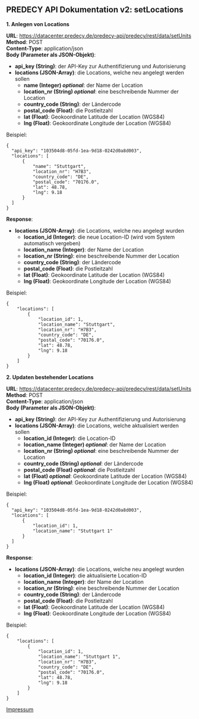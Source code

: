 ## PREDECY API Dokumentation v2: setLocations

__1. Anlegen von Locations__

__URL__: https://datacenter.predecy.de/predecy-api/predecy/rest/data/setUnits 
__Method__: POST  
__Content-Type__: application/json  
__Body (Parameter als JSON-Objekt)__:
  * __api_key (String)__: der API-Key zur Authentifizierung und Autorisierung
  * __locations (JSON-Array)__: die Locations, welche neu angelegt werden sollen
    * **name (Integer) _optional_**: der Name der Location
    * **location_nr (String) _optional_**: eine beschreibende Nummer der Location
    * __country_code (String)__: der Ländercode
    * __postal_code (Float)__: die Postleitzahl
    * __lat (Float)__: Geokoordinate Latitude der Location (WGS84)
    * __lng (Float)__: Geokoordinate Longitude der Location (WGS84)

  Beispiel:  
  ```
  {
    "api_key": "103504d8-05fd-1ea-9d18-0242d0a8d003",  
    "locations": [
        {
            "name": "Stuttgart",
            "location_nr": "H7B3",
            "country_code": "DE",
            "postal_code": "70176.0",
            "lat": 48.78,
            "lng": 9.18
        }
    ]
  }
  ```
  
__Response__:
  * __locations (JSON-Array)__: die Locations, welche neu angelegt wurden
      * __location_id (Integer)__: die neue Location-ID (wird vom System automatisch vergeben)
      * __location_name (Integer)__: der Name der Location
      * __location_nr (String)__: eine beschreibende Nummer der Location
      * __country_code (String)__: der Ländercode
      * __postal_code (Float)__: die Postleitzahl
      * __lat (Float)__: Geokoordinate Latitude der Location (WGS84)
      * __lng (Float)__: Geokoordinate Longitude der Location (WGS84)
  
  Beispiel: 
  ```
  {
      "locations": [
          {
              "location_id": 1,
              "location_name": "Stuttgart",
              "location_nr": "H7B3",
              "country_code": "DE",
              "postal_code": "70176.0",
              "lat": 48.78,
              "lng": 9.18
          }
      ]
  }
  ```

  __2. Updaten bestehender Locations__

__URL__: https://datacenter.predecy.de/predecy-api/predecy/rest/data/setUnits 
__Method__: POST  
__Content-Type__: application/json  
__Body (Parameter als JSON-Objekt)__:
  * __api_key (String)__: der API-Key zur Authentifizierung und Autorisierung
  * __locations (JSON-Array)__: die Locations, welche aktualisiert werden sollen
    * __location_id (Integer)__: die Location-ID
    * **location_name (Integer) _optional_**: der Name der Location
    * **location_nr (String) _optional_**: eine beschreibende Nummer der Location
    * **country_code (String) _optional_**: der Ländercode
    * **postal_code (Float) _optional_**: die Postleitzahl
    * **lat (Float) _optional_**: Geokoordinate Latitude der Location (WGS84)
    * **lng (Float) _optional_**: Geokoordinate Longitude der Location (WGS84)

  Beispiel:  
  ```
  {
    "api_key": "103504d8-05fd-1ea-9d18-0242d0a8d003",  
    "locations": [
        {
            "location_id": 1,
            "location_name": "Stuttgart 1"
        }
    ]
  }
  ```
  
__Response__:
  * __locations (JSON-Array)__: die Locations, welche neu angelegt wurden
      * __location_id (Integer)__: die aktualisierte Location-ID
      * __location_name (Integer)__: der Name der Location
      * __location_nr (String)__: eine beschreibende Nummer der Location
      * __country_code (String)__: der Ländercode
      * __postal_code (Float)__: die Postleitzahl
      * __lat (Float)__: Geokoordinate Latitude der Location (WGS84)
      * __lng (Float)__: Geokoordinate Longitude der Location (WGS84) 
  
  Beispiel: 
  ```
  {
      "locations": [
          {
              "location_id": 1,
              "location_name": "Stuttgart 1",
              "location_nr": "H7B3",
              "country_code": "DE",
              "postal_code": "70176.0",
              "lat": 48.78,
              "lng": 9.18
          }
      ]
  }
  ```
  
  [Impressum](https://www.spicetech.de/#Impressum)
  